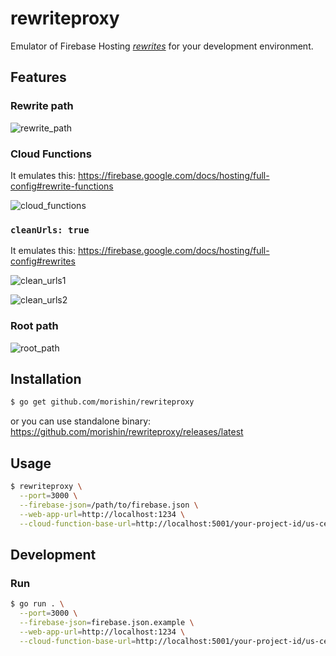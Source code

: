 # rewriteproxy

Emulator of Firebase Hosting [_rewrites_](https://firebase.google.com/docs/hosting/full-config#rewrites) for your development environment.

## Features

### Rewrite path

![rewrite_path](https://user-images.githubusercontent.com/1413408/101050973-4dcddb00-35c8-11eb-9ad2-07a5e4713f82.png)

### Cloud Functions

It emulates this: https://firebase.google.com/docs/hosting/full-config#rewrite-functions

![cloud_functions](https://user-images.githubusercontent.com/1413408/101050971-4dcddb00-35c8-11eb-936c-5deb8e2604a4.png)

### `cleanUrls: true`

It emulates this: https://firebase.google.com/docs/hosting/full-config#rewrites

![clean_urls1](https://user-images.githubusercontent.com/1413408/101051746-29263300-35c9-11eb-8693-89014592d179.png)

![clean_urls2](https://user-images.githubusercontent.com/1413408/101051730-275c6f80-35c9-11eb-8426-8ad7cb086c32.png)

### Root path

![root_path](https://user-images.githubusercontent.com/1413408/101050970-4d354480-35c8-11eb-9b96-58d83d03a8f5.png)

## Installation

```sh
$ go get github.com/morishin/rewriteproxy
```

or you can use standalone binary: https://github.com/morishin/rewriteproxy/releases/latest

## Usage

```sh
$ rewriteproxy \
  --port=3000 \
  --firebase-json=/path/to/firebase.json \
  --web-app-url=http://localhost:1234 \
  --cloud-function-base-url=http://localhost:5001/your-project-id/us-central1
```

## Development

### Run

```sh
$ go run . \
  --port=3000 \
  --firebase-json=firebase.json.example \
  --web-app-url=http://localhost:1234 \
  --cloud-function-base-url=http://localhost:5001/your-project-id/us-central1
```
